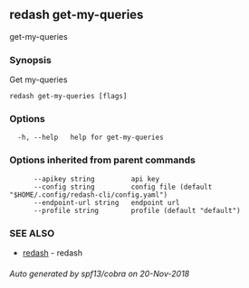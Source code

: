 ## redash get-my-queries

get-my-queries

### Synopsis

Get my-queries

```
redash get-my-queries [flags]
```

### Options

```
  -h, --help   help for get-my-queries
```

### Options inherited from parent commands

```
      --apikey string         api key
      --config string         config file (default "$HOME/.config/redash-cli/config.yaml")
      --endpoint-url string   endpoint url
      --profile string        profile (default "default")
```

### SEE ALSO

* [redash](redash.md)	 - redash

###### Auto generated by spf13/cobra on 20-Nov-2018
